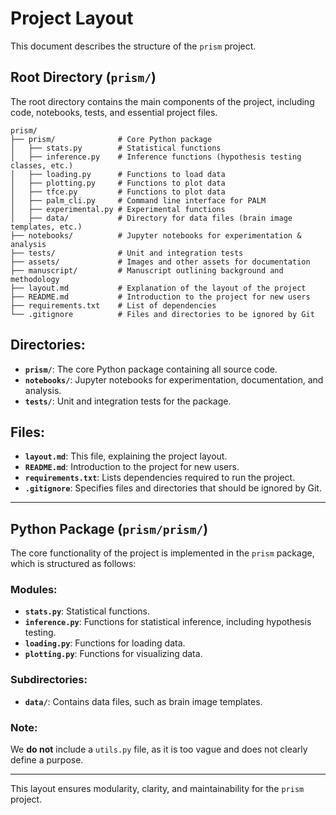 # Project Layout

This document describes the structure of the `prism` project.

## Root Directory (`prism/`)

The root directory contains the main components of the project, including code, notebooks, tests, and essential project files.

```
prism/
├── prism/              # Core Python package
│   ├── stats.py        # Statistical functions
│   ├── inference.py    # Inference functions (hypothesis testing classes, etc.)
│   ├── loading.py      # Functions to load data
│   ├── plotting.py     # Functions to plot data
│   ├── tfce.py         # Functions to plot data
│   ├── palm_cli.py     # Command line interface for PALM
│   ├── experimental.py # Experimental functions
│   ├── data/           # Directory for data files (brain image templates, etc.)
├── notebooks/          # Jupyter notebooks for experimentation & analysis
├── tests/              # Unit and integration tests
├── assets/             # Images and other assets for documentation
├── manuscript/         # Manuscript outlining background and methodology
├── layout.md           # Explanation of the layout of the project
├── README.md           # Introduction to the project for new users
├── requirements.txt    # List of dependencies
└── .gitignore          # Files and directories to be ignored by Git
```

## Directories:

- **`prism/`**: The core Python package containing all source code.
- **`notebooks/`**: Jupyter notebooks for experimentation, documentation, and analysis.
- **`tests/`**: Unit and integration tests for the package.

## Files:

- **`layout.md`**: This file, explaining the project layout.
- **`README.md`**: Introduction to the project for new users.
- **`requirements.txt`**: Lists dependencies required to run the project.
- **`.gitignore`**: Specifies files and directories that should be ignored by Git.

---

## Python Package (`prism/prism/`)

The core functionality of the project is implemented in the `prism` package, which is structured as follows:

### Modules:

- **`stats.py`**: Statistical functions.
- **`inference.py`**: Functions for statistical inference, including hypothesis testing.
- **`loading.py`**: Functions for loading data.
- **`plotting.py`**: Functions for visualizing data.

### Subdirectories:

- **`data/`**: Contains data files, such as brain image templates.

### Note:
We **do not** include a `utils.py` file, as it is too vague and does not clearly define a purpose.

---

This layout ensures modularity, clarity, and maintainability for the `prism` project.
